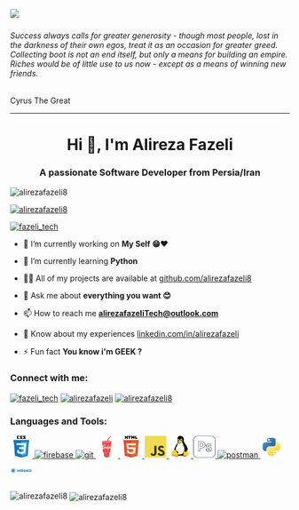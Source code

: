 <img src="https://www.ancient-origins.net/sites/default/files/field/image/Cyrus.jpg" />

###### Success always calls for greater generosity - though most people, lost in the darkness of their own egos, treat it as an occasion for greater greed. Collecting boot is not an end itself, but only a means for building an empire. Riches would be of little use to us now - except as a means of winning new friends.
Cyrus The Great

------------

<h1 align="center">Hi 👋, I'm Alireza Fazeli</h1>
<h3 align="center">A passionate Software Developer from Persia/Iran</h3>

<p align="left"> <img src="https://komarev.com/ghpvc/?username=alirezafazeli8&label=Profile%20views&color=0e75b6&style=flat" alt="alirezafazeli8" /> </p>

<p align="left"> <a href="https://github.com/ryo-ma/github-profile-trophy"><img src="https://github-profile-trophy.vercel.app/?username=alirezafazeli8" alt="alirezafazeli8" /></a> </p>

<p align="left"> <a href="https://twitter.com/fazeli_tech" target="blank"><img src="https://img.shields.io/twitter/follow/fazeli_tech?logo=twitter&style=for-the-badge" alt="fazeli_tech" /></a> </p>

- 🔭 I’m currently working on **My Self 😁❤**

- 🌱 I’m currently learning **Python**

- 👨‍💻 All of my projects are available at [github.com/alirezafazeli8](github.com/alirezafazeli8)

- 💬 Ask me about **everything you want 😊**

- 📫 How to reach me **alirezafazeliTech@outlook.com**

- 📄 Know about my experiences [linkedin.com/in/alirezafazeli](linkedin.com/in/alirezafazeli)

- ⚡ Fun fact **You know i'm GEEK ?**

<h3 align="left">Connect with me:</h3>
<p align="left">
<a href="https://twitter.com/fazeli_tech" target="blank"><img align="center" src="https://raw.githubusercontent.com/rahuldkjain/github-profile-readme-generator/master/src/images/icons/Social/twitter.svg" alt="fazeli_tech" height="30" width="40" /></a>
<a href="https://linkedin.com/in/alirezafazeli" target="blank"><img align="center" src="https://raw.githubusercontent.com/rahuldkjain/github-profile-readme-generator/master/src/images/icons/Social/linked-in-alt.svg" alt="alirezafazeli" height="30" width="40" /></a>
<a href="https://instagram.com/alirezafazeli8" target="blank"><img align="center" src="https://raw.githubusercontent.com/rahuldkjain/github-profile-readme-generator/master/src/images/icons/Social/instagram.svg" alt="alirezafazeli8" height="30" width="40" /></a>
</p>

<h3 align="left">Languages and Tools:</h3>
<p align="left"> <a href="https://www.w3schools.com/css/" target="_blank" rel="noreferrer"> <img src="https://raw.githubusercontent.com/devicons/devicon/master/icons/css3/css3-original-wordmark.svg" alt="css3" width="40" height="40"/> </a> <a href="https://firebase.google.com/" target="_blank" rel="noreferrer"> <img src="https://www.vectorlogo.zone/logos/firebase/firebase-icon.svg" alt="firebase" width="40" height="40"/> </a> <a href="https://git-scm.com/" target="_blank" rel="noreferrer"> <img src="https://www.vectorlogo.zone/logos/git-scm/git-scm-icon.svg" alt="git" width="40" height="40"/> </a> <a href="https://gulpjs.com" target="_blank" rel="noreferrer"> <img src="https://raw.githubusercontent.com/devicons/devicon/master/icons/gulp/gulp-plain.svg" alt="gulp" width="40" height="40"/> </a> <a href="https://www.w3.org/html/" target="_blank" rel="noreferrer"> <img src="https://raw.githubusercontent.com/devicons/devicon/master/icons/html5/html5-original-wordmark.svg" alt="html5" width="40" height="40"/> </a> <a href="https://developer.mozilla.org/en-US/docs/Web/JavaScript" target="_blank" rel="noreferrer"> <img src="https://raw.githubusercontent.com/devicons/devicon/master/icons/javascript/javascript-original.svg" alt="javascript" width="40" height="40"/> </a> <a href="https://www.linux.org/" target="_blank" rel="noreferrer"> <img src="https://raw.githubusercontent.com/devicons/devicon/master/icons/linux/linux-original.svg" alt="linux" width="40" height="40"/> </a> <a href="https://www.photoshop.com/en" target="_blank" rel="noreferrer"> <img src="https://raw.githubusercontent.com/devicons/devicon/master/icons/photoshop/photoshop-line.svg" alt="photoshop" width="40" height="40"/> </a> <a href="https://postman.com" target="_blank" rel="noreferrer"> <img src="https://www.vectorlogo.zone/logos/getpostman/getpostman-icon.svg" alt="postman" width="40" height="40"/> </a> <a href="https://www.python.org" target="_blank" rel="noreferrer"> <img src="https://raw.githubusercontent.com/devicons/devicon/master/icons/python/python-original.svg" alt="python" width="40" height="40"/> </a> <a href="https://webpack.js.org" target="_blank" rel="noreferrer"> <img src="https://raw.githubusercontent.com/devicons/devicon/d00d0969292a6569d45b06d3f350f463a0107b0d/icons/webpack/webpack-original-wordmark.svg" alt="webpack" width="40" height="40"/> </a> </p>

<p><img align="left" src="https://github-readme-stats.vercel.app/api/top-langs?username=alirezafazeli8&show_icons=true&locale=en&layout=compact" alt="alirezafazeli8" /></p>

<p>&nbsp;<img align="center" src="https://github-readme-stats.vercel.app/api?username=alirezafazeli8&show_icons=true&locale=en" alt="alirezafazeli8" /></p>


